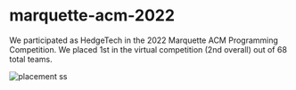 # marquette-acm-2022

We participated as HedgeTech in the 2022 Marquette ACM Programming Competition. We placed 1st in the virtual
competition (2nd overall) out of 68 total teams.

![placement ss](/screenshot.png)